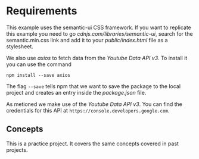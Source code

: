 # Requirements
This example uses the semantic-ui CSS framework.
If you want to replicate this example you need to go *cdnjs.com/libraries/semantic-ui*, search for the semantic.min.css link and add it to your *public/index.html* file as a stylesheet. 

We also use *axios* to fetch data from the *Youtube Data API v3*. To install it you can use the command
```
npm install --save axios
```
The flag ```--save``` tells npm that we want to save the package to the local project and creates an entry inside the *package.json* file.

As metioned we make use of the *Youtube Data API v3*. You can find the credentials for this API at ```https://console.developers.google.com```.

## Concepts
This is a practice project. It covers the same concepts covered in past projects.
